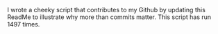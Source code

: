 I wrote a cheeky script that contributes to my Github by updating this ReadMe to illustrate why more than commits matter. This script has run 1497 times.